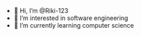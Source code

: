 - 👋 Hi, I’m @Riki-123
- 👀 I’m interested in software engineering
- 🌱 I’m currently learning computer science
